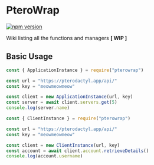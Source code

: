 # PteroWrap

[![npm version](https://badge.fury.io/js/pterowrap.svg)](https://badge.fury.io/js/pterowrap)

Wiki listing all the functions and managers **[ WIP ]**

## Basic Usage

```javascript
const { ApplicationInstance } = require("pterowrap")

const url = "https://pterodactyl.app/api/"
const key = "meowmeowmeow"

const client = new ApplicationInstance(url, key)
const server = await client.servers.get(5)
console.log(server.name)
```

```javascript
const { ClientInstance } = require("pterowrap")

const url = "https://pterodactyl.app/api/"
const key = "meowmeowmeow"

const client = new ClientInstance(url, key)
const account = await client.account.retrieveDetails()
console.log(account.username)
```
